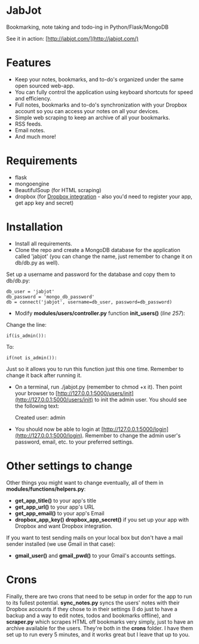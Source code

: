 # JabJot
Bookmarking, note taking and todo-ing in Python/Flask/MongoDB

See it in action: [http://jabjot.com/](http://jabjot.com/)

# Features
* Keep your notes, bookmarks, and to-do's organized under the same open sourced web-app.
* You can fully control the application using keyboard shortcuts for speed and efficiency.
* Full notes, bookmarks and to-do's synchronization with your Dropbox account so you can access your notes on all your devices.
* Simple web scraping to keep an archive of all your bookmarks.
* RSS feeds.
* Email notes.
* And much more!

# Requirements
* flask
* mongoengine
* BeautifulSoup (for HTML scraping)
* dropbox (for [Dropbox integration](https://www.dropbox.com/developers) - also you'd need to register your app, get app key and secret)

# Installation
* Install all requirements.
* Clone the repo and create a MongoDB database for the application called 'jabjot' (you can change the name, just remember to change it on db/db.py as well).

Set up a username and password for the database and copy them to db/db.py:
    
    db_user = 'jabjot'
    db_password = 'mongo_db_password'
    db = connect('jabjot', username=db_user, password=db_password)
    
* Modify **modules/users/controller.py** function **init_users()** (*line 257*):

Change the line:
    
    if(is_admin()):

To:
    
    if(not is_admin()):
    
Just so it allows you to run this function just this one time.  Remember to change it back after running it.
* On a terminal, run ./jabjot.py (remember to chmod +x it).  Then point your browser to [http://127.0.0.1:5000/users/init](http://127.0.0.1:5000/users/init) to init the admin user.  You should see the following text:

    Created user: admin

* You should now be able to login at [http://127.0.0.1:5000/login](http://127.0.0.1:5000/login).  Remember to change the admin user's password, email, etc. to your preferred settings.

# Other settings to change

Other things you might want to change eventually, all of them in **modules/functions/helpers.py**:

* **get_app_title()** to your app's title
* **get_app_url()** to your app's URL
* **get_app_email()** to your app's Email
* **dropbox_app_key()** **dropbox_app_secret()** if you set up your app with Dropbox and want Dropbox integration.

If you want to test sending mails on your local box but don't have a mail sender installed (we use Gmail in that case):

* **gmail_user()** and **gmail_pwd()** to your Gmail's accounts settings.

# Crons

Finally, there are two crons that need to be setup in order for the app to run to its fullest potential.  **sync_notes.py** syncs the users' notes with their Dropbox accounts if they chose to in their settings (I do just to have a backup and a way to edit notes, todos and bookmarks offline), and **scraper.py** which scrapes HTML off bookmarks very simply, just to have an archive available for the users.  They're both in the **crons** folder.  I have them set up to run every 5 minutes, and it works great but I leave that up to you.